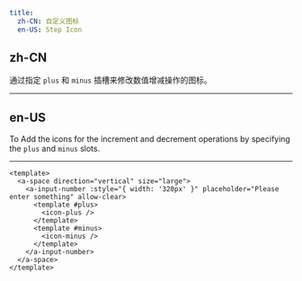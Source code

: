 ```yaml
title:
  zh-CN: 自定义图标
  en-US: Step Icon
```

## zh-CN

通过指定 `plus` 和 `minus` 插槽来修改数值增减操作的图标。

---

## en-US

To Add the icons for the increment and decrement operations by specifying the `plus` and `minus` slots.

---

```vue
<template>
  <a-space direction="vertical" size="large">
    <a-input-number :style="{ width: '320px' }" placeholder="Please enter something" allow-clear>
      <template #plus>
        <icon-plus />
      </template>
      <template #minus>
        <icon-minus />
      </template>
    </a-input-number>
  </a-space>
</template>
```
